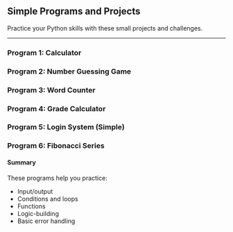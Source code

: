## Simple Programs and Projects

Practice your Python skills with these small projects and challenges.

---

### Program 1: Calculator
### Program 2: Number Guessing Game
### Program 3: Word Counter
### Program 4: Grade Calculator
### Program 5: Login System (Simple)
### Program 6: Fibonacci Series

#### Summary
These programs help you practice:

* Input/output
* Conditions and loops
* Functions
* Logic-building
* Basic error handling

